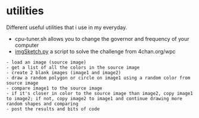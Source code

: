 # utilities

Different useful utilities that i use in my everyday.

* cpu-tuner.sh allows you to change the governor and frequency of your computer
* [imgSketch.py](imgSketch.py) a script to solve the challenge from 4chan.org/wpc
```
- load an image (source image)
- get a list of all the colors in the source image
- create 2 blank images (image1 and image2)
- draw a random polygon or circle on image1 using a random color from source image
- compare image1 to the source image
- if it's closer in color to the source image than image2, copy image1 to image2; if not, copy image2 to image1 and continue drawing more random shapes and comparing
- post the results and bits of code
```